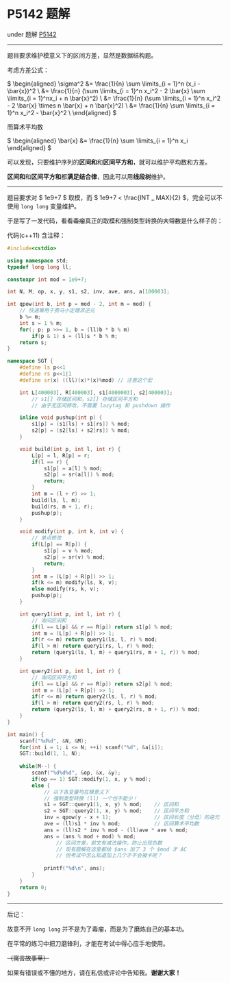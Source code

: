 # P5142 题解

under 题解 [P5142](https://www.luogu.org/problemnew/show/P5142)

------------

题目要求维护模意义下的区间方差，显然是数据结构题。

考虑方差公式：

$ \begin{aligned} \sigma^2 &= \frac{1}{n} \sum \limits_{i = 1}^n (x_i - \bar{x})^2 \\ &= \frac{1}{n} (\sum \limits_{i = 1}^n x_i^2 - 2 \bar{x} \sum \limits_{i = 1}^nx_i + n \bar{x}^2) \\ &= \frac{1}{n} (\sum \limits_{i = 1}^n x_i^2 - 2 \bar{x} \times n \bar{x} + n \bar{x}^2) \\ &= \frac{1}{n} \sum \limits_{i = 1}^n x_i^2 - \bar{x}^2 \\ \end{aligned} $

而算术平均数

$ \begin{aligned} \bar{x} &= \frac{1}{n} \sum \limits_{i = 1}^n x_i \end{aligned} $


可以发现，只要维护序列的**区间和**和**区间平方和**，就可以维护平均数和方差。

**区间和**和**区间平方和**都**满足结合律**，因此可以用**线段树**维护。

------------

题目要求对 $ 1e9+7 $ 取模，而 $ 1e9+7 < \frac{INT \_ MAX}{2} $，完全可以不使用 `long long` 变量维护。

于是写了一发代码，看看~~毒瘤~~真正的取模和强制类型转换~~的大常数~~是什么样子的：

代码(c++11) 含注释：

```cpp
#include<cstdio>

using namespace std;
typedef long long ll;

constexpr int mod = 1e9+7;

int N, M, op, x, y, s1, s2, inv, ave, ans, a[100003];

int qpow(int b, int p = mod - 2, int m = mod) {
	// 快速幂用于费马小定理求逆元 
	b %= m;
	int s = 1 % m;
	for(; p; p >>= 1, b = (ll)b * b % m)
		if(p & 1) s = (ll)s * b % m;
	return s;
}

namespace SGT {
	#define ls p<<1
	#define rs p<<1|1
	#define sr(x) ((ll)(x)*(x)%mod) // 注意这个宏 

	int L[400003], R[400003], s1[4000003], s2[400003];
    	// s1[] 存储区间和，s2[] 存储区间平方和 
        // 由于无区间修改，不需要 lazytag 和 pushdown 操作 

	inline void pushup(int p) {
		s1[p] = (s1[ls] + s1[rs]) % mod;
		s2[p] = (s2[ls] + s2[rs]) % mod;
	}

	void build(int p, int l, int r) {
		L[p] = l, R[p] = r;
		if(l == r) {
			s1[p] = a[l] % mod;
			s2[p] = sr(a[l]) % mod;
			return;
		}
		int m = (l + r) >> 1;
		build(ls, l, m);
		build(rs, m + 1, r);
		pushup(p);
	}

	void modify(int p, int k, int v) {
    	// 单点修改 
		if(L[p] == R[p]) {
			s1[p] = v % mod;
			s2[p] = sr(v) % mod;
			return;
		}
		int m = (L[p] + R[p]) >> 1;
		if(k <= m) modify(ls, k, v);
		else modify(rs, k, v);
		pushup(p);
	}

	int query1(int p, int l, int r) {
		// 询问区间和 
		if(l == L[p] && r == R[p]) return s1[p] % mod;
		int m = (L[p] + R[p]) >> 1;
		if(r <= m) return query1(ls, l, r) % mod;
		if(l > m) return query1(rs, l, r) % mod;
		return (query1(ls, l, m) + query1(rs, m + 1, r)) % mod;
	}

	int query2(int p, int l, int r) {
		// 询问区间平方和 
		if(l == L[p] && r == R[p]) return s2[p] % mod;
		int m = (L[p] + R[p]) >> 1;
		if(r <= m) return query2(ls, l, r) % mod;
		if(l > m) return query2(rs, l, r) % mod;
		return (query2(ls, l, m) + query2(rs, m + 1, r)) % mod;
	}
}

int main() {
	scanf("%d%d", &N, &M);
	for(int i = 1; i <= N; ++i) scanf("%d", &a[i]);
	SGT::build(1, 1, N);
	
	while(M--) {
		scanf("%d%d%d", &op, &x, &y);
		if(op == 1) SGT::modify(1, x, y % mod);
		else {
			// 以下各变量均在模意义下 
			// 强制类型转换 (ll) 一个也不能少！ 
			s1 = SGT::query1(1, x, y) % mod;	// 区间和 
			s2 = SGT::query2(1, x, y) % mod;	// 区间平方和 
			inv = qpow(y - x + 1);				// 区间长度（分母）的逆元 
			ave = (ll)s1 * inv % mod;			// 区间算术平均数 
			ans = (ll)s2 * inv % mod - (ll)ave * ave % mod;
			ans = (ans % mod + mod) % mod;
				// 区间方差，前文有减法操作，防止出现负数
				// 现有题解在这里都给 $ans 加了 3 个 $mod 才 AC 
				// 但考试中怎么知道加上几个才不会被卡呢？ 
				
			printf("%d\n", ans);
		}
	}
	return 0;
}

```


------------

后记：

故意不开 `long long` 并不是为了毒瘤，而是为了磨炼自己的基本功。

在平常的练习中把刀磨锋利，才能在考试中得心应手地使用。

~~（寓言故事草）~~

如果有错误或不懂的地方，请在私信或评论中告知我。**谢谢大家！**
